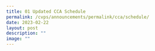 ```yaml
---
title: 01 Updated CCA Schedule
permalink: /cvps/announcements/permalink/cca/schedule/
date: 2023-02-22
layout: post
description: ""
image: ""
---
```



